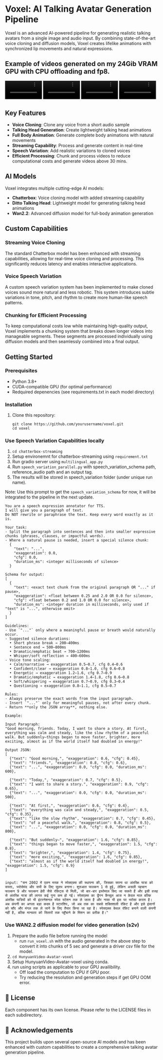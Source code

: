 # Voxel: AI Talking Avatar Generation Pipeline

Voxel is an advanced AI-powered pipeline for generating realistic talking avatars from a single image and audio input. By combining state-of-the-art voice cloning and diffusion models, Voxel creates lifelike animations with synchronized lip movements and natural expressions.

## Example of videos generated on my 24Gib VRAM GPU with CPU offloading and fp8.
<p float="left">
  <video src="assets/demo_hindi.mp4" controls width="24%" title="Me talking about hyperchaos in hindi. 512 resolution."></video>
  <video src="assets/upsc_hindi.mp4" controls width="24%" title="A teacher teaching a topic to his students. 512 resolution"></video>
  <video src="assets/demo_english.mp4" controls width="24%" title="Me talking about voxel. 256 resolution."></video>
  <video src="assets/engg_topic_hindi.mp4" controls width="24%" title="A teacher talking about capabilities of voxel. 256 resolution."></video>
</p>

## Key Features

- **Voice Cloning**: Clone any voice from a short audio sample
- **Talking Head Generation**: Create lightweight talking head animations
- **Full Body Animation**: Generate complete body animations with natural movements
- **Streaming Capability**: Process and generate content in real-time
- **Speech Variation**: Add realistic variations to cloned voices
- **Efficient Processing**: Chunk and process videos to reduce computational costs and generate videos above 30 mins.

## AI Models

Voxel integrates multiple cutting-edge AI models:

- **Chatterbox**: Voice cloning model with added streaming capability
- **Ditto Talking Head**: Lightweight model for generating talking head animations
- **Wan2.2**: Advanced diffusion model for full-body animation generation

## Custom Capabilities

### Streaming Voice Cloning

The standard Chatterbox model has been enhanced with streaming capabilities, allowing for real-time voice cloning and processing. This significantly reduces latency and enables interactive applications.

### Voice Speech Variation

A custom speech variation system has been implemented to make cloned voices sound more natural and less robotic. This system introduces subtle variations in tone, pitch, and rhythm to create more human-like speech patterns.

### Chunking for Efficient Processing

To keep computational costs low while maintaining high-quality output, Voxel implements a chunking system that breaks down longer videos into manageable segments. These segments are processed individually using diffusion models and then seamlessly combined into a final output.

## Getting Started

### Prerequisites

- Python 3.8+
- CUDA-compatible GPU (for optimal performance)
- Redquired depenencies (see requirements.txt in each model directory)

### Installation

1. Clone this repository:
   ```
   git clone https://github.com/yourusername/voxel.git
   cd voxel
   ```
### Use Speech Variation Capabilities locally

1. ```cd chatterbox-streaming```
2. Setup environemnt for chatterbox-streaming using `requirement.txt`
3. Run gradio server using `multilingual_app.py`
4. Run `speech_variation_parallel.py` with speech_variation_schema path, reference_audio path and an output tag.
5. The results will be stored in speech_variation folder (under unique run name).

Note: Use this prompt to get the `speech_variation_schema` for now, it will be integrated to the pipeline in the next update.

```
You are a speech expression annotator for TTS.  
I will give you a paragraph of text.  
Do NOT rewrite or paraphrase the text. Keep every word exactly as it is.  

Your task:  
- Split the paragraph into sentences and then into smaller expressive chunks (phrases, clauses, or impactful words).  
- Where a natural pause is needed, insert a special silence chunk:  
  {
    "text": "...",
    "exaggeration": 0.0,
    "cfg": 0.0,
    "duration_ms": <integer milliseconds of silence>
  }

Schema for output:  
[
  {
    "text": <exact text chunk from the original paragraph OR "..." if pause>,
    "exaggeration": <float between 0.25 and 2.0 OR 0.0 for silence>,
    "cfg": <float between 0.2 and 1.0 OR 0.0 for silence>,
    "duration_ms": <integer duration in milliseconds, only used if "text" is "...", otherwise omit>
  }
]

Guidelines:
- Use `"..."` only where a meaningful pause or breath would naturally occur.  
- Suggested silence durations:  
  • Short phrase break → 200–400ms  
  • Sentence end → 500–800ms  
  • Dramatic/emphatic beat → 700–1200ms  
  • Whisper/soft reflection → 400–600ms  
- Voice tone scaling:  
  • Calm/narrative → exaggeration 0.5–0.7, cfg 0.4–0.6  
  • Confident/clear → exaggeration 0.8–1.0, cfg 0.6–0.8  
  • Energetic → exaggeration 1.2–1.6, cfg 0.7–0.9  
  • Dramatic/emphatic → exaggeration 1.4–1.8, cfg 0.6–0.8  
  • Soft/whispering → exaggeration 0.7–0.9, cfg 0.3–0.4  
  • Questioning → exaggeration 0.8–1.1, cfg 0.5–0.7  

Rules:  
- Always preserve the exact words from the input paragraph.  
- Insert `"..."` only for meaningful pauses, not after every chunk.  
- Return **only the JSON array**, nothing else.  

Example:  

Input Paragraph:  
"Good morning, friends. Today, I want to share a story. At first, everything was calm and steady, like the slow rhythm of a peaceful walk. But suddenly—things began to move faster, brighter, more exciting, almost as if the world itself had doubled in energy!"

Output JSON:  
[
  {"text": "Good morning,", "exaggeration": 0.6, "cfg": 0.45}, 
  {"text": "friends.", "exaggeration": 0.8, "cfg": 0.6}, 
  {"text": "...", "exaggeration": 0.0, "cfg": 0.0, "duration_ms": 600},

  {"text": "Today,", "exaggeration": 0.7, "cfg": 0.5}, 
  {"text": "I want to share a story.", "exaggeration": 0.9, "cfg": 0.65}, 
  {"text": "...", "exaggeration": 0.0, "cfg": 0.0, "duration_ms": 500},

  {"text": "At first,", "exaggeration": 0.6, "cfg": 0.4}, 
  {"text": "everything was calm and steady,", "exaggeration": 0.5, "cfg": 0.35}, 
  {"text": "like the slow rhythm", "exaggeration": 0.7, "cfg": 0.45}, 
  {"text": "of a peaceful walk.", "exaggeration": 0.8, "cfg": 0.5}, 
  {"text": "...", "exaggeration": 0.0, "cfg": 0.0, "duration_ms": 800}, 

  {"text": "But suddenly—", "exaggeration": 1.6, "cfg": 0.85}, 
  {"text": "things began to move faster,", "exaggeration": 1.5, "cfg": 0.8}, 
  {"text": "brighter,", "exaggeration": 1.4, "cfg": 0.75}, 
  {"text": "more exciting,", "exaggeration": 1.6, "cfg": 0.85}, 
  {"text": "almost as if the world itself had doubled in energy!", "exaggeration": 1.5, "cfg": 0.9}
]


input: "सन 2002 में एलन मस्क ने स्पेसएक्स की स्थापना की, जिसका सपना था अंतरिक्ष यात्रा को सस्ता, भरोसेमंद और सभी के लिए सुलभ बनाना। शुरुआत फाल्कन 1 से हुई, लेकिन असली पहचान फाल्कन 9 और फाल्कन हेवी जैसे रॉकेट्स से मिली, जो बार-बार इस्तेमाल किए जा सकते हैं और इसी वजह से अंतरिक्ष यात्रा की लागत कई गुना कम हो गई। स्पेसएक्स का ड्रैगन कैप्सूल आज न केवल माल बल्कि अंतरिक्ष यात्रियों को भी इंटरनेशनल स्पेस स्टेशन तक ले जाता है और नासा भी इस पर भरोसा करता है। अब कंपनी का अगला बड़ा कदम है स्टारशिप, जो अब तक का सबसे शक्तिशाली रॉकेट है और इसे इंसानों को चाँद और मंगल तक ले जाने के लिए तैयार किया जा रहा है। स्पेसएक्स केवल रॉकेट बनाने वाली कंपनी नहीं है, बल्कि मानवता को सितारों तक पहुँचाने के मिशन का प्रतीक है।"
```

### Use WAN2.2 diffusion model for video generation (s2v)
1. Prepare the audio file before running the model
   - run `run_voxel.sh` with the audio generated in the above step to convert it into chunks of 5 sec and generate a driver csv file for the model.
2. `cd HunyuanVideo-Avatar-voxel`
3. Setup HunyuanVideo-Avatar-voxel using conda.
4. run using scripts as applicable to your GPU availibility.
   - Off load the computation to CPU if GPU poor.
   - Try reducing the resolution and generation steps if get GPU OOM error.

## 📝 License

Each component has its own license. Please refer to the LICENSE files in each subdirectory.

## 🙏 Acknowledgements

This project builds upon several open-source AI models and has been enhanced with custom capabilities to create a comprehensive talking avatar generation pipeline.